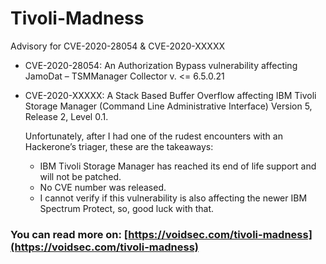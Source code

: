 # Tivoli-Madness
Advisory for CVE-2020-28054 &amp; CVE-2020-XXXXX

+ CVE-2020-28054: An Authorization Bypass vulnerability affecting JamoDat – TSMManager Collector v. <= 6.5.0.21
+ CVE-2020-XXXXX: A Stack Based Buffer Overflow affecting IBM Tivoli Storage Manager (Command Line Administrative Interface) Version 5, Release 2, Level 0.1. 

	Unfortunately, after I had one of the rudest encounters with an Hackerone’s triager, these are the takeaways: 
	+ IBM Tivoli Storage Manager has reached its end of life support and will not be patched.
	+ No CVE number was released.
	+ I cannot verify if this vulnerability is also affecting the newer IBM Spectrum Protect, so, good luck with that.

### You can read more on: [https://voidsec.com/tivoli-madness](https://voidsec.com/tivoli-madness)